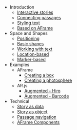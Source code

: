 * Introduction
  * [Interactive stories](introduction/stories.md)
  * [Connecting passages](introduction/links.md)
  * [Styling text](introduction/styling.md)
  * [Based on AFrame](introduction/usingaframe.md)
* Space and Shapes
  * [Positioning](space/positions.md)
  * [Basic shapes](space/shapes.md)
  * [Working with text](space/text.md)
  * [Location-based](space/location.md)
  * [Marker-based](space/marker.md)
* Examples
  * AFrame
    * [Creating a box](examples/aframe/box.md)
    * [Creating a photosphere](examples/aframe/photosphere.md)
  * AR.js
    * [Augmented - Hiro](examples/ar/augmented-hiro.md)
    * [Augmented - Barcode](examples/ar/augmented-barcode.md)
* Technical
  * [Story as data](technical/data.md)
  * [Story as object](technical/object.md)
  * [Passage navigation](technical/progression.md)
  * [AFrame Components](technical/components.md)
